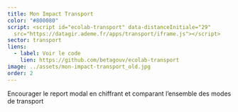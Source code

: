 ```yaml
---
title: Mon Impact Transport
color: "#800080"
script: <script id="ecolab-transport" data-distanceInitiale="29"
  src="https://datagir.ademe.fr/apps/transport/iframe.js"></script>
sector: transport
liens:
  - label: Voir le code
    lien: https://github.com/betagouv/ecolab-transport
image: ../assets/mon-impact-transport_old.jpg
order: 2
---
```


Encourager le report modal en chiffrant et comparant l’ensemble des modes de transport
